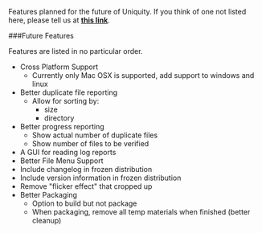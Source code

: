 Features planned for the future of Uniquity. If you think of one not listed here, please tell us at **[this link](http://www.windwardproductions.org/contact)**.

###Future Features

Features are listed in no particular order.


* Cross Platform Support
	* Currently only Mac OSX is supported, add support to windows and linux
* Better duplicate file reporting
	* Allow for sorting by: 
		* size
		* directory 
* Better progress reporting
	* Show actual number of duplicate files
	* Show number of files to be verified
* A GUI for reading log reports
* Better File Menu Support
* Include changelog in frozen distribution
* Include version information in frozen distribution
* Remove "flicker effect" that cropped up 
* Better Packaging
	* Option to build but not package
	* When packaging, remove all temp materials when finished (better cleanup)

